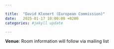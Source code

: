 ```yaml
---

title:  "David Klenert (European Commission)"
date:   2025-01-17 10:00:00 +0200
categories: #jekyll update

---
```



**Venue**: Room information will
follow via mailing list


